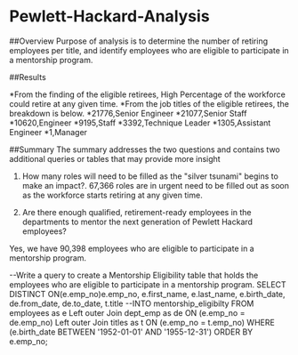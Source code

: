 # Pewlett-Hackard-Analysis
 ##Overview
   Purpose of analysis is to determine the number of retiring employees per title, and identify employees who are eligible to participate in a mentorship program. 

##Results

*From the finding of the eligible retirees, High Percentage of the workforce could retire at any given time.
*From the job titles of the eligible retirees, the breakdown is below.
*21776,Senior Engineer
*21077,Senior Staff
*10620,Engineer
*9195,Staff
*3392,Technique Leader
*1305,Assistant Engineer
*1,Manager

##Summary
The summary addresses the two questions and contains two additional queries or tables that may provide more insight
1) How many roles will need to be filled as the "silver tsunami" begins to make an impact?.
67,366 roles are in urgent need to be filled out as soon as the workforce starts retiring at any given time.

2) Are there enough qualified, retirement-ready employees in the departments to mentor the next generation of Pewlett Hackard employees?

Yes, we have 90,398  employees who are eligible to participate in a mentorship program.

--Write a query to create a Mentorship Eligibility table that holds the employees who are eligible to participate in a mentorship program. 
SELECT DISTINCT ON(e.emp_no)e.emp_no,
	e.first_name,
	e.last_name,
	e.birth_date,
	de.from_date,
	de.to_date,
	t.title
--INTO mentorship_eligibilty
FROM employees as e
Left outer Join dept_emp as de
ON (e.emp_no = de.emp_no)
Left outer Join titles as t
ON (e.emp_no = t.emp_no)
WHERE (e.birth_date BETWEEN '1952-01-01' AND '1955-12-31')
ORDER BY e.emp_no;

